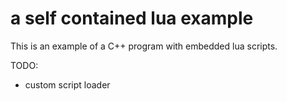 a self contained lua example
============================

This is an example of a C++ program with embedded lua scripts.

TODO:
- custom script loader
